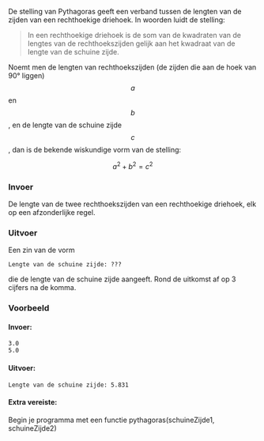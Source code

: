 De stelling van Pythagoras geeft een verband tussen de lengten van de zijden van een rechthoekige driehoek. In woorden luidt de stelling:

> In een rechthoekige driehoek is de som van de kwadraten van de lengtes van de rechthoekszijden gelijk aan het kwadraat van de lengte van de schuine zijde.
    
Noemt men de lengten van rechthoekszijden (de zijden die aan de hoek van 90° liggen) $$a$$ en $$b$$, en de lengte van de schuine zijde $$c$$, dan is de bekende wiskundige vorm van de stelling:

$$a^2 + b^2 = c^2$$

### Invoer

De lengte van de twee rechthoekszijden van een rechthoekige driehoek, elk op een afzonderlijke regel.

### Uitvoer

Een zin van de vorm

```
Lengte van de schuine zijde: ???
```

die de lengte van de schuine zijde aangeeft. Rond de uitkomst af op 3 cijfers na de komma.

### Voorbeeld

#### Invoer:

```
3.0
5.0
```

#### Uitvoer:

```
Lengte van de schuine zijde: 5.831
```

#### Extra vereiste:

Begin je programma met een functie pythagoras(schuineZijde1, schuineZijde2)
